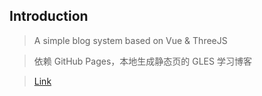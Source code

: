 ## Introduction

> A simple blog system based on Vue & ThreeJS

> 依赖 GitHub Pages，本地生成静态页的 GLES 学习博客

> [Link](http://www.martinrgb.com/blog/#/)
